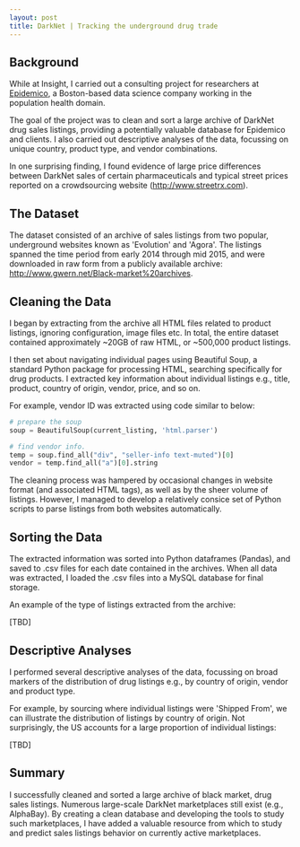 ```yaml
---
layout: post
title: DarkNet | Tracking the underground drug trade
---
```


## Background

While at Insight, I carried out a consulting project for researchers at [Epidemico](http://www.epidemico.com), a Boston-based data science company working in the population health domain. 

The goal of the project was to clean and sort a large archive of DarkNet drug sales listings, providing a potentially valuable database for Epidemico and clients. I also carried out descriptive analyses of the data, focussing on unique country, product type, and vendor combinations. 

In one surprising finding, I found evidence of large price differences between DarkNet sales of certain pharmaceuticals and typical street prices reported on a crowdsourcing website (<http://www.streetrx.com>).

## The Dataset

The dataset consisted of an archive of sales listings from two popular, underground websites known as 'Evolution' and 'Agora'. The listings spanned the time period from early 2014 through mid 2015, and were downloaded in raw form from a publicly available archive: <http://www.gwern.net/Black-market%20archives>.

## Cleaning the Data

I began by extracting from the archive all HTML files related to product listings, ignoring configuration, image files etc. In total, the entire dataset contained approximately ~20GB of raw HTML, or ~500,000 product listings.

I then set about navigating individual pages using Beautiful Soup, a standard Python package for processing HTML, searching specifically for drug products. I extracted key information about individual listings e.g., title, product, country of origin, vendor, price, and so on. 

For example, vendor ID was extracted using code similar to below:

```python
# prepare the soup
soup = BeautifulSoup(current_listing, 'html.parser')

# find vendor info.
temp = soup.find_all("div", "seller-info text-muted")[0]
vendor = temp.find_all("a")[0].string
```

The cleaning process was hampered by occasional changes in website format (and associated HTML tags), as well as by the sheer volume of listings. However, I managed to develop a relatively consice set of Python scripts to parse listings from both websites automatically.

## Sorting the Data

The extracted information was sorted into Python dataframes (Pandas), and saved to .csv files for each date contained in the archives. When all data was extracted, I loaded the .csv files into a MySQL database for final storage.

An example of the type of listings extracted from the archive:

[TBD]

## Descriptive Analyses

I performed several descriptive analyses of the data, focussing on broad markers of the distribution of drug listings e.g., by country of origin, vendor and product type.

For example, by sourcing where individual listings were 'Shipped From', we can illustrate the distribution of listings by country of origin. Not surprisingly, the US accounts for a large proportion of individual listings:

[TBD]

## Summary
I successfully cleaned and sorted a large archive of black market, drug sales listings. Numerous large-scale DarkNet marketplaces still exist (e.g., AlphaBay). By creating a clean database and developing the tools to study such marketplaces, I have added a valuable resource from which to study and predict sales listings behavior on currently active marketplaces.
<!--more-->
